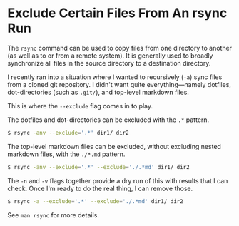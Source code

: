 # Exclude Certain Files From An rsync Run

The `rsync` command can be used to copy files from one directory to another (as
well as to or from a remote system). It is generally used to broadly
synchronize all files in the source directory to a destination directory.

I recently ran into a situation where I wanted to recursively (`-a`) sync files
from a cloned git repository. I didn't want quite everything—namely dotfiles,
dot-directories (such as `.git/`), and top-level markdown files.

This is where the `--exclude` flag comes in to play.

The dotfiles and dot-directories can be excluded with the `.*` pattern.

```bash
$ rsync -anv --exclude='.*' dir1/ dir2
```

The top-level markdown files can be excluded, without excluding nested markdown
files, with the `./*.md` pattern.

```bash
$ rsync -anv --exclude='.*' --exclude='./.*md' dir1/ dir2
```

The `-n` and `-v` flags together provide a dry run of this with results that I
can check. Once I'm ready to do the real thing, I can remove those.

```bash
$ rsync -a --exclude='.*' --exclude='./.*md' dir1/ dir2
```

See `man rsync` for more details.
